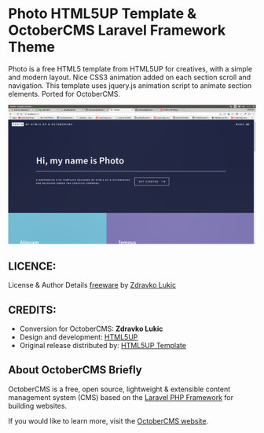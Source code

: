 Photo HTML5UP Template & OctoberCMS Laravel Framework Theme
=====

Photo is a free HTML5 template from HTML5UP for creatives, with a simple and modern layout. Nice CSS3 animation added on each section scroll and navigation. This template uses jquery.js animation script to animate section elements. Ported for OctoberCMS.

![Screenshot](https://github.com/zdrave08/photo-octobercms/blob/master/assets/images/theme-preview.png)

LICENCE:
--------
License & Author Details
[freeware](https://html5up.net/) by [Zdravko Lukic](http://zdravkolukic.com)

CREDITS:
--------
* Conversion for OctoberCMS: **Zdravko Lukic**
* Design and development: [HTML5UP](https://html5up.net/)
* Original release distributed by: [HTML5UP Template](https://html5up.net/)

About OctoberCMS Briefly
------------------------
OctoberCMS is a free, open source, lightweight & extensible content management system (CMS) based on the [Laravel PHP Framework](http://laravel.com/) for building websites.

If you would like to learn more, visit the [OctoberCMS website](http://octobercms.com/).
